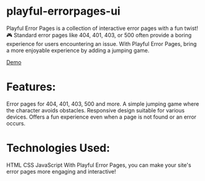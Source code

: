 # playful-errorpages-ui
Playful Error Pages is a collection of interactive error pages with a fun twist! 🎮  Standard error pages like 404, 401, 403, or 500 often provide a boring experience for users encountering an issue. With Playful Error Pages, bring a more enjoyable experience by adding a jumping game.

[Demo](https://errorpagesui.netlify.app/)

# Features:
Error pages for 404, 401, 403, 500 and more.
A simple jumping game where the character avoids obstacles.
Responsive design suitable for various devices.
Offers a fun experience even when a page is not found or an error occurs.
# Technologies Used:
HTML
CSS
JavaScript
With Playful Error Pages, you can make your site's error pages more engaging and interactive!
